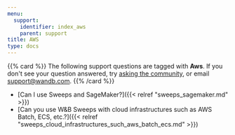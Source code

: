 ```yaml
---
menu:
  support:
    identifier: index_aws
    parent: support
title: AWS
type: docs
---
```


{{% card %}}
The following support questions are tagged with <b>Aws</b>. If you don't see 
your question answered, try [asking the community](https://community.wandb.ai/), 
or email [support@wandb.com](mailto:support@wandb.com).
{{% /card %}}

- [Can I use Sweeps and SageMaker?]({{< relref "sweeps_sagemaker.md" >}})
- [Can you use W&B Sweeps with cloud infrastructures such as AWS Batch, ECS, etc.?]({{< relref "sweeps_cloud_infrastructures_such_aws_batch_ecs.md" >}})